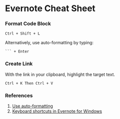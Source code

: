 # Evernote Cheat Sheet

### Format Code Block

```
Ctrl + Shift + L
```

Alternatively, use auto-formatting by typing:

````
``` + Enter
````

### Create Link

With the link in your clipboard, highlight the target text.

```
Ctrl + K Then Ctrl + V
```

### References

1. [Use auto-formatting](https://help.evernote.com/hc/en-us/articles/360001758468-Use-auto-formatting)
2. [Keyboard shortcuts in Evernote for Windows](https://help.evernote.com/hc/en-us/articles/209004807-Keyboard-shortcuts-in-Evernote-for-Windows)
